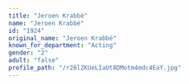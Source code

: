 ```yaml
---
title: "Jeroen Krabbé"
name: "Jeroen Krabbé"
id: "1924"
original_name: "Jeroen Krabbé"
known_for_department: "Acting"
gender: "2"
adult: "false"
profile_path: "/r26lZKUeLIaUt8DMotm4mdc4EaY.jpg"
---
```

